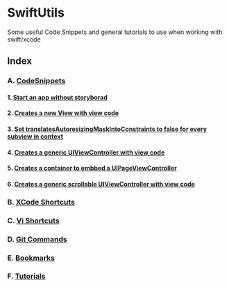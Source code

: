 # SwiftUtils
Some useful Code Snippets and general tutorials to use when working with swift/xcode 


## Index
### A. [CodeSnippets](https://github.com/tbdbatista/SwiftUtils/tree/main/CodeSnippets)
#### 1. [Start an app without storyborad](https://github.com/tbdbatista/SwiftUtils/blob/main/CodeSnippets/NoStoryboardStartConfiguration.swift)
#### 2. [Creates a new View with view code](https://github.com/tbdbatista/SwiftUtils/blob/main/CodeSnippets/CreateNewView.swift)
#### 3. [Set translatesAutoresizingMaskIntoConstraints to false for every subview in context](https://github.com/tbdbatista/SwiftUtils/blob/main/CodeSnippets/TranslatesAutoresizingMaskIntoConstraints.swift)
#### 4. [Creates a generic UIViewController with view code](https://github.com/tbdbatista/SwiftUtils/blob/main/CodeSnippets/GenericViewController.swift)
#### 5. [Creates a container to embbed a UIPageViewController](https://github.com/tbdbatista/SwiftUtils/blob/main/CodeSnippets/SetPageViewController.swift)
#### 6. [Creates a generic scrollable UIViewController with view code](https://github.com/tbdbatista/SwiftUtils/blob/main/CodeSnippets/GenericScrollableViewController.swift)

### B. [XCode Shortcuts](https://github.com/tbdbatista/SwiftUtils/blob/main/Shortcuts/XcodeShortcuts.md)
### C. [Vi Shortcuts](https://github.com/tbdbatista/SwiftUtils/blob/main/Shortcuts/ViShortcuts.md)
### D. [Git Commands](https://github.com/tbdbatista/SwiftUtils/blob/main/Shortcuts/GitCommands.md)
### E. [Bookmarks](https://github.com/tbdbatista/SwiftUtils/blob/main/Bookmarks/Bookmarks.md)
### F. [Tutorials]()
